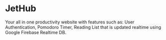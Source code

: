 # JetHub
Your all in one productivity website with features such as: User Authentication, Pomodoro Timer, Reading List that is updated realtime using Google Firebase Realtime DB. 
